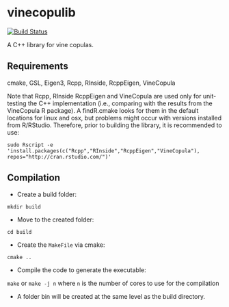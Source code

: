 # vinecopulib
[![Build Status](https://travis-ci.org/tvatter/vinecoplib.svg?branch=master)](https://travis-ci.org/tvatter/vinecopulib)

A C++ library for vine copulas.

## Requirements

cmake, GSL, Eigen3, Rcpp, RInside, RcppEigen, VineCopula

Note that Rcpp, RInside RcppEigen and VineCopula are used only for unit-testing the C++ implementation (i.e., comparing with the results from the VineCopula R package).
A findR.cmake looks for them in the default locations for linux and osx, but problems might occur
with versions installed from R/RStudio. Therefore, prior to building the library,
it is recommended to use:

`sudo Rscript -e 'install.packages(c("Rcpp","RInside","RcppEigen","VineCopula"), repos="http://cran.rstudio.com/")'`

## Compilation

* Create a build folder:

`mkdir build`

* Move to the created folder:

`cd build`

* Create the `MakeFile` via cmake:

`cmake ..`

* Compile the code to generate the executable:

`make` or `make -j n` where `n` is the number of cores to use for the compilation

* A folder bin will be created at the same level as the build directory.
